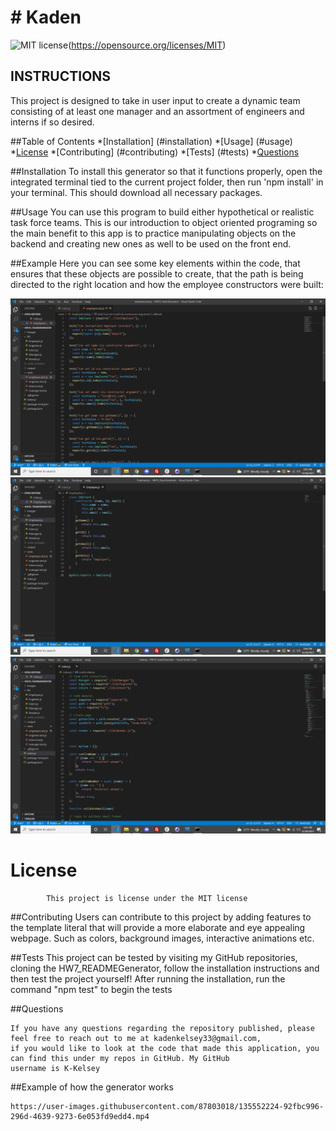 # # Kaden
![MIT license](https://img.shields.io/badge/License-MIT-yellow.svg)(https://opensource.org/licenses/MIT)
## INSTRUCTIONS
This project is designed to take in user input to create a dynamic team consisting of at least one manager and an assortment of engineers and interns if so desired. 

##Table of Contents
*[Installation] (#installation)
*[Usage] (#usage)
*[License](license)
*[Contributing] (#contributing)
*[Tests] (#tests)
*[Questions](#questions)

##Installation
To install this generator so that it functions properly, open the integrated terminal tied to the current project folder, then run 'npm install' in your terminal. This should download all necessary packages.

##Usage
You can use this program to build either hypothetical or realistic task force teams. This is our introduction to object oriented programing so the main benefit to this app is to practice manipulating objects on the backend and creating new ones as well to be used on the front end.

##Example
Here you can see some key elements within the code, that ensures that these objects are possible to create, that the path is being directed to the right location and how the employee constructors were built:

![test code](images/test.png)
![constructor](images/constructor.png)
![path](images/path.png)

 # License
            This project is license under the MIT license
            

##Contributing
Users can contribute to this project by adding features to the template literal that will provide a more elaborate and eye appealing webpage. Such as colors, background images, interactive animations etc.

##Tests
This project can be tested by visiting my GitHub repositories, cloning the HW7_READMEGenerator, follow the installation instructions and then test the project yourself! After running the installation, run the command "npm test" to begin the tests

##Questions


    If you have any questions regarding the repository published, please feel free to reach out to me at kadenkelsey33@gmail.com,
    if you would like to look at the code that made this application, you can find this under my repos in GitHub. My GitHub
    username is K-Kelsey
    

##Example of how the generator works
    
    
    https://user-images.githubusercontent.com/87803018/135552224-92fbc996-296d-4639-9273-6e053fd9edd4.mp4
